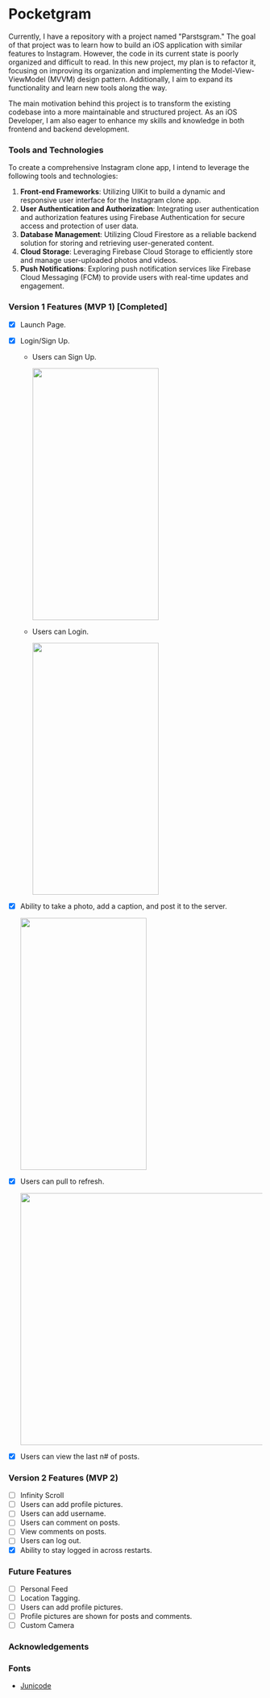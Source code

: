 # Pocketgram

Currently, I have a repository with a project named "Parstsgram." The goal of that project was to learn how to build an iOS application with similar features to Instagram. However, the code in its current state is poorly organized and difficult to read. In this new project, my plan is to refactor it, focusing on improving its organization and implementing the Model-View-ViewModel (MVVM) design pattern. Additionally, I aim to expand its functionality and learn new tools along the way.

The main motivation behind this project is to transform the existing codebase into a more maintainable and structured project. As an iOS Developer, I am also eager to enhance my skills and knowledge in both frontend and backend development.

### Tools and Technologies

To create a comprehensive Instagram clone app, I intend to leverage the following tools and technologies:

1. **Front-end Frameworks**: Utilizing UIKit to build a dynamic and responsive user interface for the Instagram clone app.
2. **User Authentication and Authorization**: Integrating user authentication and authorization features using Firebase Authentication for secure access and protection of user data.
3. **Database Management**: Utilizing Cloud Firestore as a reliable backend solution for storing and retrieving user-generated content.
4. **Cloud Storage**: Leveraging Firebase Cloud Storage to efficiently store and manage user-uploaded photos and videos.
5. **Push Notifications**: Exploring push notification services like Firebase Cloud Messaging (FCM) to provide users with real-time updates and engagement.

<!-- 6. **Image Processing**: Implementing image processing functionalities such as resizing, cropping, and applying filters using libraries like Sharp, GraphicsMagick, or ImageMagick. -->

### Version 1 Features (MVP 1) [Completed]

- [X] Launch Page. 
- [X] Login/Sign Up.
    -  Users can Sign Up.

        <img src="/src/sign_up_V1.gif" width="250" height="500"/>

    -  Users can Login.

        <img src="/src/Login_V1.gif" width="250" height="500"/>

- [X] Ability to take a photo, add a caption, and post it to the server.

    <img src="/src/photo_capture_V1.gif" width="250" height="500"/>

- [X] Users can pull to refresh.

    <img src="/src/pull_to_refresh_V1.gif" width="500" height="500"/>
    
- [X] Users can view the last n# of posts.

### Version 2 Features (MVP 2)
- [ ] Infinity Scroll
- [ ] Users can add profile pictures.
- [ ] Users can add username.
- [ ] Users can comment on posts.
- [ ] View comments on posts.
- [ ] Users can log out.
- [X] Ability to stay logged in across restarts.

### Future Features
- [ ] Personal Feed
- [ ] Location Tagging.
- [ ] Users can add profile pictures.
- [ ] Profile pictures are shown for posts and comments.
- [ ] Custom Camera

### Acknowledgements
### Fonts
- <a href="https://open-foundry.com/fonts/junicode_bold_condensed">Junicode</a>

